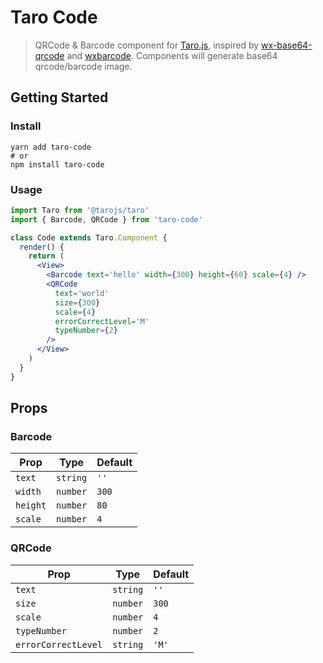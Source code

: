 # Taro Code

> QRCode & Barcode component for [Taro.js](https://taro.js.org), inspired by [wx-base64-qrcode](https://github.com/PsChina/wx-base64-qrcode) and [wxbarcode](https://github.com/alsey/wxbarcode). Components will generate base64 qrcode/barcode image.

## Getting Started

### Install

```
yarn add taro-code
# or
npm install taro-code
```

### Usage

```jsx
import Taro from '@tarojs/taro'
import { Barcode, QRCode } from 'taro-code'

class Code extends Taro.Component {
  render() {
    return (
      <View>
        <Barcode text='hello' width={300} height={60} scale={4} />
        <QRCode
          text='world'
          size={300}
          scale={4}
          errorCorrectLevel='M'
          typeNumber={2}
        />
      </View>
    )
  }
}
```

## Props

### Barcode

| Prop     | Type     | Default |
| -------- | -------- | ------- |
| `text`   | `string` | `''`    |
| `width`  | `number` | `300`   |
| `height` | `number` | `80`    |
| `scale`  | `number` | `4`     |

### QRCode

| Prop                | Type     | Default |
| ------------------- | -------- | ------- |
| `text`              | `string` | `''`    |
| `size`              | `number` | `300`   |
| `scale`             | `number` | `4`     |
| `typeNumber`        | `number` | `2`     |
| `errorCorrectLevel` | `string` | `'M'`   |

